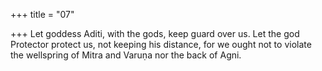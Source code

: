 +++
title = "07"

+++
Let goddess Aditi, with the gods, keep guard over us. Let the god  Protector protect us, not keeping his distance,
for we ought not to violate the wellspring of Mitra and Varuṇa nor the  back of Agni.